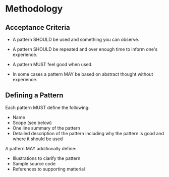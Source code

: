 # Methodology

## Acceptance Criteria

- A pattern SHOULD be used and something you can observe.

- A pattern SHOULD be repeated and over enough time to inform one's
  experience.

- A pattern MUST feel good when used.

- In some cases a pattern MAY be based on abstract thought without experience.

## Defining a Pattern

Each pattern MUST define the following:

- Name
- Scope (see below)
- One line summary of the pattern
- Detailed description of the pattern including why the pattern is
  good and where it should be used

A pattern MAY additionally define:

- Illustrations to clarify the pattern
- Sample source code
- References to supporting matterial
